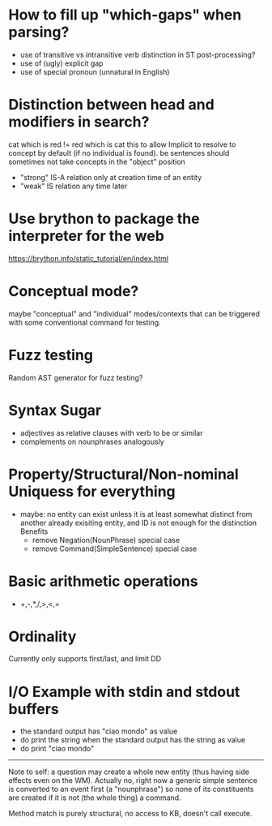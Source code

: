 # How to fill up "which-gaps" when parsing?
- use of transitive vs intransitive verb distinction in ST post-processing?
- use of (ugly) explicit gap
- use of special pronoun (unnatural in English)

# Distinction between head and modifiers in search?
cat which is red != red which is cat
this to allow Implicit to resolve to concept by default (if no individual is found).
be sentences should sometimes not take concepts in the "object" position
- "strong" IS-A relation only at creation time of an entity
- "weak" IS relation any time later

# Use brython to package the interpreter for the web
https://brython.info/static_tutorial/en/index.html

# Conceptual mode?
maybe "conceptual" and "individual" modes/contexts that can be triggered with some conventional command for testing.

# Fuzz testing
Random AST generator for fuzz testing?

# Syntax Sugar
- adjectives as relative clauses with verb to be or similar
- complements on nounphrases analogously

# Property/Structural/Non-nominal Uniquess for everything
- maybe: no entity can exist unless it is at least somewhat distinct from another already exisiting entity, and ID is not enough for the distinction
	Benefits
	- remove Negation(NounPhrase) special case 
	- remove Command(SimpleSentence) special case

# Basic arithmetic operations
- +,-,*,/,>,<,=

# Ordinality
Currently only supports first/last, and limit DD

# I/O Example with stdin and stdout buffers
- the standard output has "ciao mondo" as value
- do print the string when the standard output has the string as value
- do print "ciao mondo"

---------------------
Note to self: a question may create a whole new entity (thus having side effects even on the WM). Actually no, right now a generic simple sentence is converted to an event first (a "nounphrase") so none of its constituents are created if it is not (the whole thing) a command.

Method match is purely structural, no access to KB, doesn't call execute.